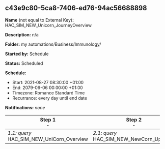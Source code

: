 ## c43e9c80-5ca8-7406-ed76-94ac56688898

**Name** (not equal to External Key)**:** HAC_SIM_NEW_Unicorn_JourneyOverview

**Description:** n/a

**Folder:** my automations/Business/Immunology/

**Started by:** Schedule

**Status:** Scheduled

**Schedule:**

* Start: 2021-08-27 08:30:00 +01:00
* End: 2079-06-06 00:00:00 +01:00
* Timezone: Romance Standard Time
* Recurrance: every day until end date

**Notifications:** _none_


| Step 1<br>_<small>-</small>_ | Step 2<br>_<small>-</small>_ | Step 3<br>_<small>-</small>_ | Step 4<br>_<small>-</small>_ | Step 5<br>_<small>-</small>_ |
| --- | --- | --- | --- | --- |
| _1.1: query_<br>HAC_SIM_NEW_UniCorn_Overview | _2.1: query_<br>HAC_SIM_NEW_NewCorn_Upgrade | _3.1: query_<br>HAC_SIM_NEW_ConCorn_Upgrade | _4.1: query_<br>HAC_SIM_NEW_OnceCorn_Upgrade | _5.1: query_<br>HAC_SIM_NEW_UniCorn_Upgrade |
